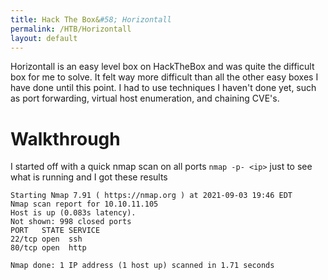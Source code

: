 ```yaml
---
title: Hack The Box&#58; Horizontall
permalink: /HTB/Horizontall
layout: default
---
```


Horizontall is an easy level box on HackTheBox and was quite the difficult box for me to solve. It felt way more difficult than all the other easy boxes I have done until this
point. I had to use techniques I haven't done yet, such as port forwarding, virtual host enumeration, and chaining CVE's.
# Walkthrough
I started off with a quick nmap scan on all ports `nmap -p- <ip>` just to see what is running and I got these results
```
Starting Nmap 7.91 ( https://nmap.org ) at 2021-09-03 19:46 EDT
Nmap scan report for 10.10.11.105
Host is up (0.083s latency).
Not shown: 998 closed ports
PORT   STATE SERVICE
22/tcp open  ssh
80/tcp open  http

Nmap done: 1 IP address (1 host up) scanned in 1.71 seconds
```
